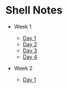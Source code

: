 # Shell Notes

- Week 1

  - [Day 1](./week1/day1.md)
  - [Day 2](./week1/day2.md)
  - [Day 3](./week1/day3.md)
  - [Day 4](./week1/day4.md)

- Week 2
  - [Day 1](./week2/day1.md)
